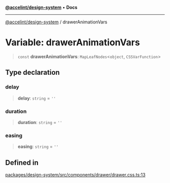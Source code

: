 [**@accelint/design-system**](../README.md) • **Docs**

***

[@accelint/design-system](../README.md) / drawerAnimationVars

# Variable: drawerAnimationVars

> `const` **drawerAnimationVars**: `MapLeafNodes`\<`object`, `CSSVarFunction`\>

## Type declaration

### delay

> **delay**: `string` = `''`

### duration

> **duration**: `string` = `''`

### easing

> **easing**: `string` = `''`

## Defined in

[packages/design-system/src/components/drawer/drawer.css.ts:13](https://github.com/gohypergiant/standard-toolkit/blob/258694cea8ed8bbd956b3cf5da47c2c9debcf127/packages/design-system/src/components/drawer/drawer.css.ts#L13)
